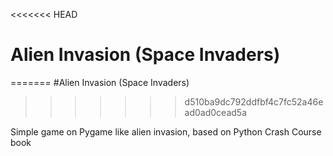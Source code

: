 <<<<<<< HEAD
# Alien Invasion (Space Invaders)
=======
#Alien Invasion (Space Invaders)
>>>>>>> d510ba9dc792ddfbf4c7fc52a46ead0ad0cead5a

Simple game on Pygame like alien invasion, based on Python Crash Course book

